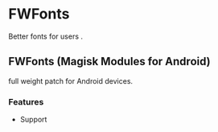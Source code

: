 # FWFonts

Better fonts for users .

## FWFonts (Magisk Modules for Android)

full weight patch for Android devices.

  ### Features
   * Support 
